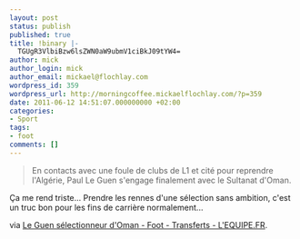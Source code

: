```yaml
---
layout: post
status: publish
published: true
title: !binary |-
  TGUgR3VlbiBzw6lsZWN0aW9ubmV1ciBkJ09tYW4=
author: mick
author_login: mick
author_email: mickael@flochlay.com
wordpress_id: 359
wordpress_url: http://morningcoffee.mickaelflochlay.com/?p=359
date: 2011-06-12 14:51:07.000000000 +02:00
categories:
- Sport
tags:
- foot
comments: []
---
```

<blockquote>En contacts avec une foule de clubs de L1 et cité pour reprendre l'Algérie, Paul Le Guen s'engage finalement avec le Sultanat d'Oman.</blockquote>
Ça me rend triste... Prendre les rennes d'une sélection sans ambition, c'est un truc bon pour les fins de carrière normalement...

via <a href="http://www.lequipe.fr/Football/breves2011/20110611_204628_le-guen-selectionneur-d-oman.html">Le Guen sélectionneur d'Oman - Foot - Transferts - L'EQUIPE.FR</a>.
